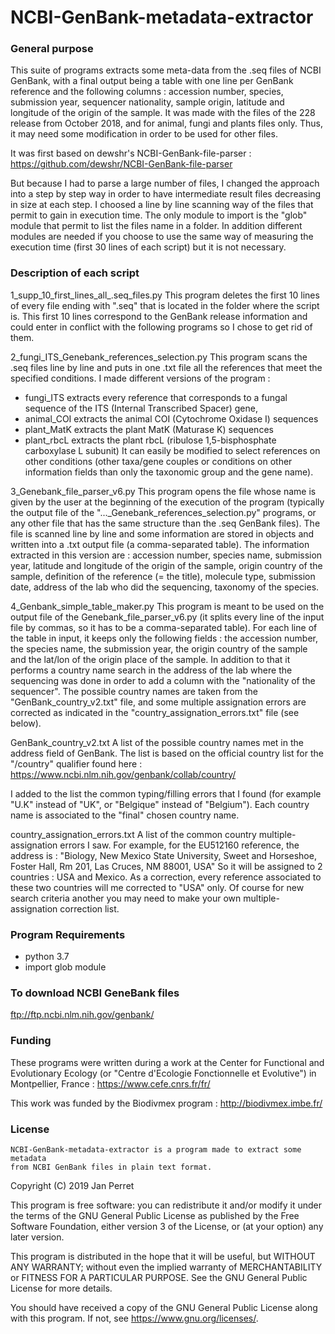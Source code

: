 # NCBI-GenBank-metadata-extractor

### General purpose

This suite of programs extracts some meta-data from the .seq files of NCBI GenBank,
with a final output being a table with one line per GenBank reference and the following columns :
accession number, species, submission year, sequencer nationality, sample origin, latitude and longitude of the origin of the sample.
It was made with the files of the 228 release from October 2018, and for animal, fungi and plants files only. Thus, it may need some modification in order to be used for other files.

It was first based on dewshr's NCBI-GenBank-file-parser : https://github.com/dewshr/NCBI-GenBank-file-parser

But because I had to parse a large number of files, I changed the approach into a step by step way in order to have intermediate result files decreasing in size at each step.
I choosed a line by line scanning way of the files that permit to gain in execution time.
The only module to import is the "glob" module that permit to list the files name in a folder.
In addition different modules are needed if you choose to use the same way of measuring the execution time (first 30 lines of each script) but it is not necessary.


### Description of each script

1_supp_10_first_lines_all_.seq_files.py
This program deletes the first 10 lines of every file ending with ".seq" that is located in the folder where the script is.
This first 10 lines correspond to the GenBank release information and could enter in conflict with the following programs so I chose to get rid of them.

2_fungi_ITS_Genebank_references_selection.py
This program scans the .seq files line by line and puts in one .txt file all the references that meet the specified conditions. I made different versions of the program : 
 - fungi_ITS extracts every reference that corresponds to a fungal sequence of the ITS (Internal Transcribed Spacer) gene,
 - animal_COI extracts the animal COI (Cytochrome Oxidase I) sequences
 - plant_MatK extracts the plant MatK (Maturase K) sequences
 - plant_rbcL extracts the plant rbcL (ribulose 1,5-bisphosphate carboxylase L subunit)
It can easily be modified to select references on other conditions (other taxa/gene couples or conditions on other information fields than only the taxonomic group and the gene name).

3_Genebank_file_parser_v6.py
This program opens the file whose name is given by the user at the beginning of the execution of the program (typically the output file of the "..._Genebank_references_selection.py" programs,
or any other file that has the same structure than the .seq GenBank files).
The file is scanned line by line and some information are stored in objects and written into a .txt output file (a comma-separated table).
The information extracted in this version are : accession number, species name, submission year, latitude and longitude of the origin of the sample,
origin country of the sample, definition of the reference (= the title), molecule type, submission date, address of the lab who did the sequencing, taxonomy of the species.

4_Genbank_simple_table_maker.py
This program is meant to be used on the output file of the Genebank_file_parser_v6.py (it splits every line of the input file by commas, so it has to be a comma-separated table).
For each line of the table in input, it keeps only the following fields : the accession number, the species name, the submission year, the origin country of the sample and the lat/lon of the origin place of the sample.
In addition to that it performs a country name search in the address of the lab where the sequencing was done in order to add a column with the "nationality of the sequencer".
The possible country names are taken from the "GenBank_country_v2.txt" file, and some multiple assignation errors are corrected as indicated in the "country_assignation_errors.txt" file (see below).

GenBank_country_v2.txt
A list of the possible country names met in the address field of GenBank. 
The list is based on the official country list for the "/country" qualifier found here : https://www.ncbi.nlm.nih.gov/genbank/collab/country/

I added to the list the common typing/filling errors that I found (for example "U.K" instead of "UK", or "Belgique" instead of "Belgium").
Each  country name is associated to the "final" chosen country name.

country_assignation_errors.txt
A list of the common country multiple-assignation errors I saw. For example, for the EU512160 reference, the address is : 
"Biology, New Mexico State University, Sweet and Horseshoe, Foster Hall, Rm 201, Las Cruces, NM 88001, USA"
So it will be assigned to 2 countries : USA and Mexico. As a correction, every reference associated to these two countries will me corrected to "USA" only.
Of course for new search criteria another you may need to make your own multiple-assignation correction list.


### Program Requirements
- python 3.7
- import glob module


### To download NCBI GeneBank files
ftp://ftp.ncbi.nlm.nih.gov/genbank/


### Funding
These programs were written during a work at the Center for Functional and Evolutionary Ecology (or "Centre d'Ecologie Fonctionnelle et Evolutive") in Montpellier, France : https://www.cefe.cnrs.fr/fr/

This work was funded by the Biodivmex program : http://biodivmex.imbe.fr/


### License
	NCBI-GenBank-metadata-extractor is a program made to extract some metadata
	from NCBI GenBank files in plain text format.
  Copyright (C) 2019 Jan Perret

  This program is free software: you can redistribute it and/or modify
  it under the terms of the GNU General Public License as published by
  the Free Software Foundation, either version 3 of the License, or
  (at your option) any later version.

  This program is distributed in the hope that it will be useful,
  but WITHOUT ANY WARRANTY; without even the implied warranty of
  MERCHANTABILITY or FITNESS FOR A PARTICULAR PURPOSE.  See the
  GNU General Public License for more details.

  You should have received a copy of the GNU General Public License
	along with this program. If not, see <https://www.gnu.org/licenses/>.
